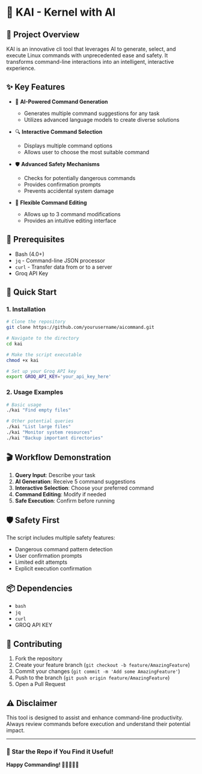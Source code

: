 #  🐧 KAI - Kernel with AI

## 🌟 Project Overview

KAI is an innovative cli tool that leverages AI to generate, select, and execute Linux commands with unprecedented ease and safety. It transforms command-line interactions into an intelligent, interactive experience.

## ✨ Key Features

- 🤖 **AI-Powered Command Generation**
  - Generates multiple command suggestions for any task
  - Utilizes advanced language models to create diverse solutions

- 🔍 **Interactive Command Selection**
  - Displays multiple command options
  - Allows user to choose the most suitable command

- 🛡️ **Advanced Safety Mechanisms**
  - Checks for potentially dangerous commands
  - Provides confirmation prompts
  - Prevents accidental system damage

- 📝 **Flexible Command Editing**
  - Allows up to 3 command modifications
  - Provides an intuitive editing interface

## 🔧 Prerequisites

- Bash (4.0+)
- `jq` - Command-line JSON processor
- `curl` - Transfer data from or to a server
- Groq API Key

## 🚀 Quick Start

### 1. Installation

```bash
# Clone the repository
git clone https://github.com/yourusername/aicommand.git

# Navigate to the directory
cd kai

# Make the script executable
chmod +x kai

# Set up your Groq API key
export GROQ_API_KEY='your_api_key_here'
```

### 2. Usage Examples

```bash
# Basic usage
./kai "Find empty files"

# Other potential queries
./kai "List large files"
./kai "Monitor system resources"
./kai "Backup important directories"
```

## 🎬 Workflow Demonstration

1. **Query Input**: Describe your task
2. **AI Generation**: Receive 5 command suggestions
3. **Interactive Selection**: Choose your preferred command
4. **Command Editing**: Modify if needed
5. **Safe Execution**: Confirm before running

## 🛡️ Safety First

The script includes multiple safety features:
- Dangerous command pattern detection
- User confirmation prompts
- Limited edit attempts
- Explicit execution confirmation

## 📦 Dependencies

- `bash`
- `jq`
- `curl`
- GROQ API KEY

## 🤝 Contributing

1. Fork the repository
2. Create your feature branch (`git checkout -b feature/AmazingFeature`)
3. Commit your changes (`git commit -m 'Add some AmazingFeature'`)
4. Push to the branch (`git push origin feature/AmazingFeature`)
5. Open a Pull Request

## ⚠️ Disclaimer

This tool is designed to assist and enhance command-line productivity. Always review commands before execution and understand their potential impact.

---

### 🌟 Star the Repo if You Find it Useful!


**Happy Commanding! 🚀👨‍💻👩‍💻**

